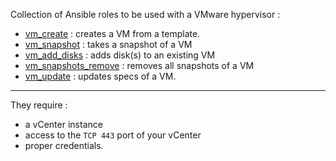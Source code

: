 Collection of Ansible roles to be used with a VMware hypervisor :
- [vm_create](https://github.com/Fredouye/vmware_ansible/tree/main/roles/vm_create) : creates a VM from a template.
- [vm_snapshot](https://github.com/Fredouye/vmware_ansible/tree/main/roles/vm_snapshot) : takes a snapshot of a VM
- [vm_add_disks](https://github.com/Fredouye/vmware_ansible/tree/main/roles/vm_add_disks) : adds disk(s) to an existing VM
- [vm_snapshots_remove](https://github.com/Fredouye/vmware_ansible/tree/main/roles/vm_snapshots_remove) : removes all snapshots of a VM
- [vm_update](https://github.com/Fredouye/vmware_ansible/tree/main/roles/vm_update) : updates specs of a VM.

------

They require :
- a vCenter instance
- access to the `TCP 443` port of your vCenter
- proper credentials.
